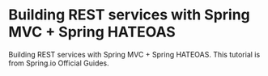 # Building REST services with Spring MVC + Spring HATEOAS
 Building REST services with Spring MVC + Spring HATEOAS. This tutorial is from Spring.io Official Guides.
